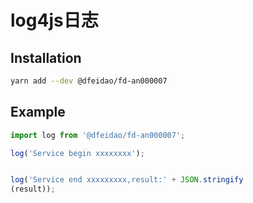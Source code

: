 # log4js日志

## Installation

```sh
yarn add --dev @dfeidao/fd-an000007
```

## Example

```ts
import log from '@dfeidao/fd-an000007';

log('Service begin xxxxxxxx');


log('Service end xxxxxxxxx,result:' + JSON.stringify
(result));
```
